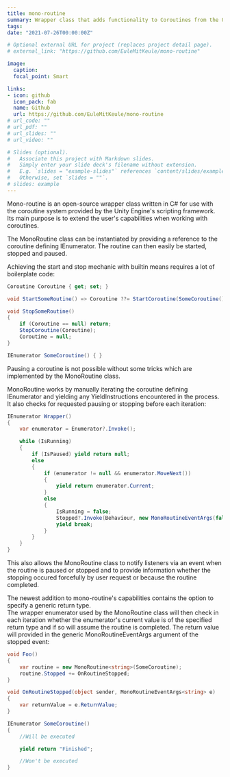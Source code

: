 ```yaml
---
title: mono-routine
summary: Wrapper class that adds functionality to Coroutines from the Unity Engine Framework.
tags:
date: "2021-07-26T00:00:00Z"

# Optional external URL for project (replaces project detail page).
# external_link: "https://github.com/EuleMitKeule/mono-routine"

image:
  caption:
  focal_point: Smart

links:
- icon: github
  icon_pack: fab
  name: Github
  url: https://github.com/EuleMitKeule/mono-routine
# url_code: ""
# url_pdf: ""
# url_slides: ""
# url_video: ""

# Slides (optional).
#   Associate this project with Markdown slides.
#   Simply enter your slide deck's filename without extension.
#   E.g. `slides = "example-slides"` references `content/slides/example-slides.md`.
#   Otherwise, set `slides = ""`.
# slides: example
---
```

Mono-routine is an open-source wrapper class written in C# for use with the coroutine system provided by the Unity Engine's scripting framework.<br>
Its main purpose is to extend the user's capabilities when working with coroutines.<br>

The MonoRoutine class can be instantiated by providing a reference to the coroutine defining IEnumerator. The routine can then easily be started, stopped and paused.<br>

Achieving the start and stop mechanic with builtin means requires a lot of boilerplate code:

```cs
Coroutine Coroutine { get; set; }

void StartSomeRoutine() => Coroutine ??= StartCoroutine(SomeCoroutine());

void StopSomeRoutine()
{
    if (Coroutine == null) return;
    StopCoroutine(Coroutine);
    Coroutine = null;
}

IEnumerator SomeCoroutine() { }
```

Pausing a coroutine is not possible without some tricks which are implemented by the MonoRoutine class.<br>

MonoRoutine works by manually iterating the coroutine defining IEnumerator and yielding any YieldInstructions encountered in the process.
It also checks for requested pausing or stopping before each iteration:

```cs
IEnumerator Wrapper()
{
    var enumerator = Enumerator?.Invoke();

    while (IsRunning)
    {
        if (IsPaused) yield return null;
        else
        {
            if (enumerator != null && enumerator.MoveNext())
            {
                yield return enumerator.Current;
            }
            else
            {
                IsRunning = false;
                Stopped?.Invoke(Behaviour, new MonoRoutineEventArgs(false));
                yield break;
            }
        }
    }
}
```

This also allows the MonoRoutine class to notify listeners via an event when the routine is paused or stopped 
and to provide information whether the stopping occured forcefully by user request or because the routine completed.<br>

The newest addition to mono-routine's capabilities contains the option to specify a generic return type.<br>
The wrapper enumerator used by the MonoRoutine class will then check in each iteration whether the enumerator's current value is of the specified return type
and if so will assume the routine is completed. The return value will provided in the generic MonoRoutineEventArgs argument of the stopped event:

```cs
void Foo()
{
    var routine = new MonoRoutine<string>(SomeCoroutine);
    routine.Stopped += OnRoutineStopped;
}

void OnRoutineStopped(object sender, MonoRoutineEventArgs<string> e)
{
    var returnValue = e.ReturnValue;
}

IEnumerator SomeCoroutine()
{
    //Will be executed

    yield return "Finished";

    //Won't be executed
}

```